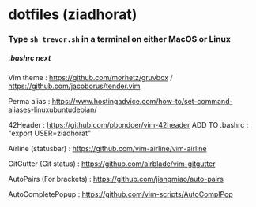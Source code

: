 # dotfiles (ziadhorat)
### Type `sh trevor.sh` in a terminal on either MacOS or Linux
##### .bashrc next

Vim theme : https://github.com/morhetz/gruvbox / https://github.com/jacoborus/tender.vim

Perma alias : https://www.hostingadvice.com/how-to/set-command-aliases-linuxubuntudebian/

42Header : https://github.com/pbondoer/vim-42header ADD TO .bashrc : "export USER=ziadhorat"

Airline (statusbar) : https://github.com/vim-airline/vim-airline

GitGutter (Git status) : https://github.com/airblade/vim-gitgutter

AutoPairs (For brackets) : https://github.com/jiangmiao/auto-pairs

AutoCompletePopup : https://github.com/vim-scripts/AutoComplPop
